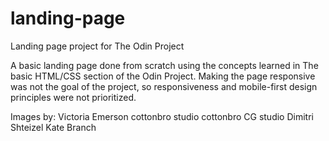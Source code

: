 # landing-page
Landing page project for The Odin Project

A basic landing page done from scratch using the concepts learned in The basic HTML/CSS section of the Odin Project. Making the page responsive was not the goal of the project, so responsiveness and mobile-first design principles were not prioritized.

Images by:
Victoria Emerson
cottonbro studio
cottonbro CG studio
Dimitri Shteizel
Kate Branch